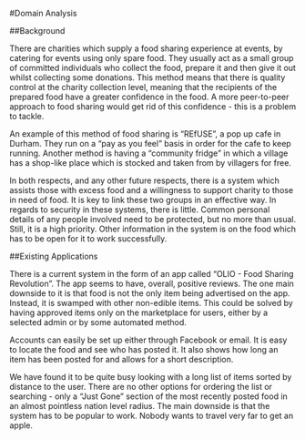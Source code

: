 #Domain Analysis

##Background

There are charities which supply a food sharing experience at events, by catering for events using only spare food. They usually act as a small group of committed individuals who collect the food, prepare it and then give it out whilst collecting some donations. This method means that there is quality control at the charity collection level, meaning that the recipients of the prepared food have a greater confidence in the food. A more peer-to-peer approach to food sharing would get rid of this confidence - this is a problem to tackle.

An example of this method of food sharing is “REfUSE”, a pop up cafe in Durham. They run on a “pay as you feel” basis in order for the cafe to keep running. Another method is having a “community fridge” in which a village has a shop-like place which is stocked and taken from by villagers for free.

In both respects, and any other future respects, there is a system which assists those with excess food and a willingness to support charity to those in need of food. It is key to link these two groups in an effective way.
In regards to security in these systems, there is little. Common personal details of any people involved need to be protected, but no more than usual. Still, it is a high priority. Other information in the system is on the food which has to be open for it to work successfully.

##Existing Applications

There is a current system in the form of an app called “OLIO - Food Sharing Revolution”. The app seems to have, overall, positive reviews. The one main downside to it is that food is not the only item being advertised on the app. Instead, it is swamped with other non-edible items. This could be solved by having approved items only on the marketplace for users, either by a selected admin or by some automated method.

Accounts can easily be set up either through Facebook or email. It is easy to locate the food and see who has posted it. It also shows how long an item has been posted for and allows for a short description.

We have found it to be quite busy looking with a long list of items sorted by distance to the user. There are no other options for ordering the list or searching - only a “Just Gone” section of the most recently posted food in an almost pointless nation level radius. The main downside is that the system has to be popular to work. Nobody wants to travel very far to get an apple.
